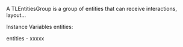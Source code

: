 A TLEntitiesGroup is a group of entities that can receive interactions, layout...

Instance Variables
	entities:		<Object>

entities
	- xxxxx
